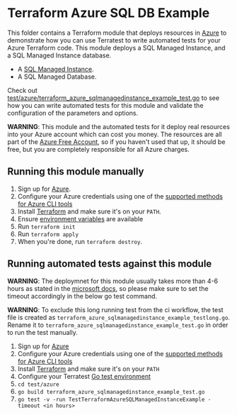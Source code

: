 # Terraform Azure SQL DB Example

This folder contains a Terraform module that deploys resources in [Azure](https://azure.microsoft.com/) to demonstrate how you can use Terratest to write automated tests for your Azure Terraform code. This module deploys a SQL Managed Instance, and a SQL Managed Instance database.

- A [SQL Managed Instance](https://azure.microsoft.com/en-us/products/azure-sql/managed-instance/).
- A SQL Managed Database.

Check out [test/azure/terraform_azure_sqlmanagedinstance_example_test.go](./../../../test/azure/terraform_azure_sqlmanagedinstance_example_test.go) to see how you can write automated tests for this module and validate the configuration of the parameters and options. 

**WARNING**: This module and the automated tests for it deploy real resources into your Azure account which can cost you money. The resources are all part of the [Azure Free Account](https://azure.microsoft.com/en-us/free/), so if you haven't used that up,
it should be free, but you are completely responsible for all Azure charges.

## Running this module manually
1. Sign up for [Azure](https://azure.microsoft.com/).
1. Configure your Azure credentials using one of the [supported methods for Azure CLI
   tools](https://docs.microsoft.com/en-us/cli/azure/azure-cli-configuration?view=azure-cli-latest)
1. Install [Terraform](https://www.terraform.io/) and make sure it's on your `PATH`.
1. Ensure [environment variables](../README.md#review-environment-variables) are available
1. Run `terraform init`
1. Run `terraform apply`
1. When you're done, run `terraform destroy`.


## Running automated tests against this module

**WARNING**: The deploymnet for this module usually takes more than 4-6 hours as stated in the [microsoft docs](https://learn.microsoft.com/en-us/azure/azure-sql/managed-instance/management-operations-overview?view=azuresql#duration), so please make sure to set the timeout accordingly in the below go test command.

**WARNING**: To exclude this long running test from the ci workflow, the test file is created as `terraform_azure_sqlmanagedinstance_example_testlong.go`. Rename it to `terraform_azure_sqlmanagedinstance_example_test.go` in order to run the test manually.

1. Sign up for [Azure](https://azure.microsoft.com/)
1. Configure your Azure credentials using one of the [supported methods for Azure CLI
   tools](https://docs.microsoft.com/en-us/cli/azure/azure-cli-configuration?view=azure-cli-latest)
1. Install [Terraform](https://www.terraform.io/) and make sure it's on your `PATH`
1. Configure your Terratest [Go test environment](../README.md) 
1. `cd test/azure`
1. `go build terraform_azure_sqlmanagedinstance_example_test.go`
1. `go test -v -run TestTerraformAzureSQLManagedInstanceExample -timeout <in hours>`
